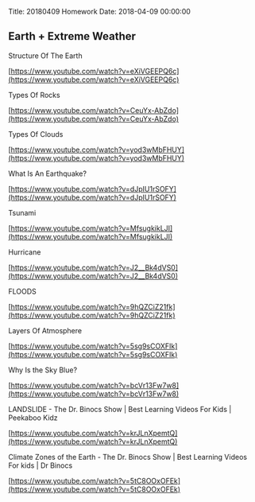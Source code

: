 Title: 20180409 Homework
Date: 2018-04-09 00:00:00


## Earth + Extreme Weather 

Structure Of The Earth

[https://www.youtube.com/watch?v=eXiVGEEPQ6c](https://www.youtube.com/watch?v=eXiVGEEPQ6c)



Types Of Rocks

[https://www.youtube.com/watch?v=CeuYx-AbZdo](https://www.youtube.com/watch?v=CeuYx-AbZdo)



Types Of Clouds

[https://www.youtube.com/watch?v=yod3wMbFHUY](https://www.youtube.com/watch?v=yod3wMbFHUY)



What Is An Earthquake?

[https://www.youtube.com/watch?v=dJpIU1rSOFY](https://www.youtube.com/watch?v=dJpIU1rSOFY)



Tsunami 

[https://www.youtube.com/watch?v=MfsugkikLJI](https://www.youtube.com/watch?v=MfsugkikLJI)



Hurricane

[https://www.youtube.com/watch?v=J2__Bk4dVS0](https://www.youtube.com/watch?v=J2__Bk4dVS0)



FLOODS

[https://www.youtube.com/watch?v=9hQZCiZ21fk](https://www.youtube.com/watch?v=9hQZCiZ21fk)



Layers Of Atmosphere

[https://www.youtube.com/watch?v=5sg9sCOXFIk](https://www.youtube.com/watch?v=5sg9sCOXFIk)



Why Is the Sky Blue?

[https://www.youtube.com/watch?v=bcVr13Fw7w8](https://www.youtube.com/watch?v=bcVr13Fw7w8)



LANDSLIDE - The Dr. Binocs Show | Best Learning Videos For Kids | Peekaboo Kidz

[https://www.youtube.com/watch?v=krJLnXpemtQ](https://www.youtube.com/watch?v=krJLnXpemtQ)



Climate Zones of the Earth - The Dr. Binocs Show | Best Learning Videos For kids | Dr Binocs

[https://www.youtube.com/watch?v=5tC8OOxOFEk](https://www.youtube.com/watch?v=5tC8OOxOFEk)




